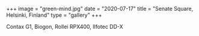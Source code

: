 +++
image = "green-mind.jpg"
date = "2020-07-17"
title = "Senate Square, Helsinki, Finland"
type = "gallery"
+++

Contax G1, Biogon, Rollei RPX400, Ilfotec DD-X